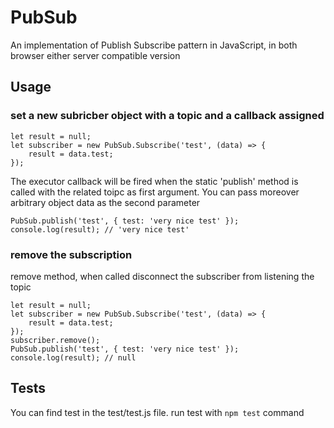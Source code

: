 # PubSub
An implementation of Publish Subscribe pattern in JavaScript, in both browser either server compatible version

## Usage
### set a new subricber object with a topic and a callback assigned
```
let result = null;
let subscriber = new PubSub.Subscribe('test', (data) => {
	result = data.test;
});
```
The executor callback will be fired when the static 'publish' method is called with the related toipc as first argument.
You can pass moreover arbitrary object data as the second parameter
```
PubSub.publish('test', { test: 'very nice test' });
console.log(result); // 'very nice test'
```
### remove the subscription
remove method, when called disconnect the subscriber from listening the topic
```
let result = null;
let subscriber = new PubSub.Subscribe('test', (data) => {
	result = data.test;
});
subscriber.remove();
PubSub.publish('test', { test: 'very nice test' });
console.log(result); // null
```
## Tests
You can find test in the test/test.js file.
run test with ```npm test``` command
